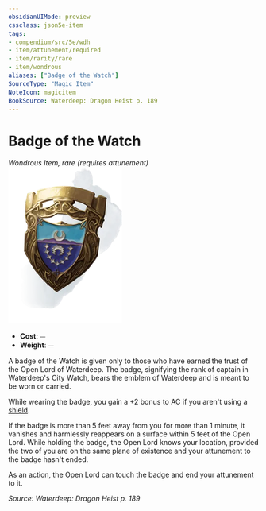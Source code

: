 ```yaml
---
obsidianUIMode: preview
cssclass: json5e-item
tags:
- compendium/src/5e/wdh
- item/attunement/required
- item/rarity/rare
- item/wondrous
aliases: ["Badge of the Watch"]
SourceType: "Magic Item"
NoteIcon: magicitem
BookSource: Waterdeep: Dragon Heist p. 189
---
```

# Badge of the Watch
*Wondrous Item, rare (requires attunement)*  
![](https://raw.githubusercontent.com/5etools-mirror-2/5etools-img/main/items/WDH/Badge%20of%20the%20Watch.webp#right)  

- **Cost**: ⏤
- **Weight**: ⏤

A badge of the Watch is given only to those who have earned the trust of the Open Lord of Waterdeep. The badge, signifying the rank of captain in Waterdeep's City Watch, bears the emblem of Waterdeep and is meant to be worn or carried.

While wearing the badge, you gain a +2 bonus to AC if you aren't using a [shield](/2-Mechanics/CLI/items/shield.md).

If the badge is more than 5 feet away from you for more than 1 minute, it vanishes and harmlessly reappears on a surface within 5 feet of the Open Lord. While holding the badge, the Open Lord knows your location, provided the two of you are on the same plane of existence and your attunement to the badge hasn't ended.

As an action, the Open Lord can touch the badge and end your attunement to it.

*Source: Waterdeep: Dragon Heist p. 189*